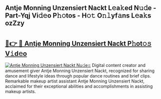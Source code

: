 ## Antje Monning Unzensiert Nackt L𝚎a𝚔ed N𝚞𝚍e - Part-Yqj Vi𝚍𝚎o P𝚑𝚘tos - H𝚘𝚝 O𝚗𝚕yf𝚊ns L𝚎a𝚔s ozZzy

# <h2><a href="http://kf6rmbz.oniu.top/?m=Antje+Monning+Unzensiert+Nackt">🔗👉 🔴 Antje Monning Unzensiert Nackt P𝚑ot𝚘𝚜 V𝚒d𝚎o</a></h2>

[![Antje Monning Unzensiert Nackt Nu𝚍e𝚜](https://i.imgur.com/0qMVB7G.gif)](http://kf6rmbz.oniu.top/?m=Antje+Monning+Unzensiert+Nackt)
Digital content creator and amusement giver Antje Monning Unzensiert Nackt, recognized for sharing dance and lifestyle ideas through popular dance routines and brief clips. Remarkable makeup artist assistant Antje Monning Unzensiert Nackt, acclaimed for their exceptional abilities and accomplishments in assisting makeup artists.  
